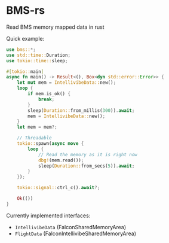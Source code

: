# BMS-rs

Read BMS memory mapped data in rust

Quick example:
```rs
use bms::*;
use std::time::Duration;
use tokio::time::sleep;

#[tokio::main]
async fn main() -> Result<(), Box<dyn std::error::Error>> {
    let mut mem = IntellivibeData::new();
    loop {
        if mem.is_ok() {
            break;
        }
        sleep(Duration::from_millis(300)).await;
        mem = IntellivibeData::new();
    }
    let mem = mem?;

    // Threadable
    tokio::spawn(async move {
        loop {
            // Read the memory as it is right now
            dbg!(mem.read());
            sleep(Duration::from_secs(5)).await;
        }
    });

    tokio::signal::ctrl_c().await?;

    Ok(())
}
```
    
Currently implemented interfaces:
 - `IntellivibeData` (FalconSharedMemoryArea)
 - `FlightData` (FalconIntellivibeSharedMemoryArea)
